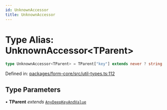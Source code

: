 ```yaml
---
id: UnknownAccessor
title: UnknownAccessor
---
```


<!-- DO NOT EDIT: this page is autogenerated from the type comments -->

# Type Alias: UnknownAccessor\<TParent\>

```ts
type UnknownAccessor<TParent> = TParent["key"] extends never ? string : `${TParent["key"]}.${string}`;
```

Defined in: [packages/form-core/src/util-types.ts:112](https://github.com/TanStack/form/blob/main/packages/form-core/src/util-types.ts#L112)

## Type Parameters

• **TParent** *extends* [`AnyDeepKeyAndValue`](../interfaces/anydeepkeyandvalue.md)
